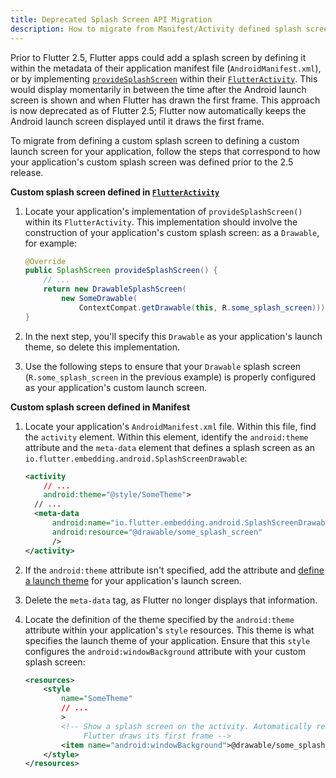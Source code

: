 ```yaml
---
title: Deprecated Splash Screen API Migration
description: How to migrate from Manifest/Activity defined splash screen.
---
```


Prior to Flutter 2.5, Flutter apps could add a splash
screen by defining it within the metadata of their application manifest file
(`AndroidManifest.xml`), or by implementing [`provideSplashScreen`][] within
their [`FlutterActivity`][]. This would display momentarily in between
the time after the Android launch screen is shown and when Flutter has
drawn the first frame. This approach is now deprecated as of Flutter 2.5;
Flutter now automatically keeps the Android launch screen displayed
until it draws the first frame.

To migrate from defining a custom splash screen to defining a custom
launch screen for your application, follow the steps that correspond
to how your application's custom splash screen was defined
prior to the 2.5 release.

**Custom splash screen defined in [`FlutterActivity`][]**

1. Locate your application's implementation of `provideSplashScreen()`
   within its `FlutterActivity`. This implementation should involve
   the construction of your application's custom splash screen:
   as a `Drawable`, for example:

   ```Java
   @Override
   public SplashScreen provideSplashScreen() {
       // ...
       return new DrawableSplashScreen(
           new SomeDrawable(
               ContextCompat.getDrawable(this, R.some_splash_screen)));
   }
   ```

2. In the next step, you'll specify this `Drawable` as your application's
    launch theme, so delete this implementation.

3. Use the following steps to ensure that your `Drawable` splash screen
   (`R.some_splash_screen` in the previous example) is properly
   configured as your application's custom launch screen.

**Custom splash screen defined in Manifest**

1. Locate your application's `AndroidManifest.xml` file.
   Within this file, find the `activity` element.
   Within this element, identify the `android:theme` attribute
   and the `meta-data` element that defines
   a splash screen as an
   `io.flutter.embedding.android.SplashScreenDrawable`:

   ```xml
   <activity
       // ...
       android:theme="@style/SomeTheme">
     // ...
     <meta-data
         android:name="io.flutter.embedding.android.SplashScreenDrawable"
         android:resource="@drawable/some_splash_screen"
         />
   </activity>
   ```

2. If the `android:theme` attribute isn't specified, add the attribute and
   [define a launch theme][define a theme] for your application's launch screen.

3. Delete the `meta-data` tag, as Flutter no longer
   displays that information.

4. Locate the definition of the theme specified by the `android:theme` attribute
   within your application's `style` resources. This theme is what specifies the
   launch theme of your application. Ensure that this `style` configures the
   `android:windowBackground` attribute with your custom splash screen:

   ```xml
   <resources>
       <style
           name="SomeTheme"
           // ...
           >
           <!-- Show a splash screen on the activity. Automatically removed when
                Flutter draws its first frame -->
           <item name="android:windowBackground">@drawable/some_splash_screen</item>
       </style>
   </resources>
   ```

[`provideSplashScreen`]: {{site.api}}/javadoc/io/flutter/embedding/android/SplashScreenProvider.html#provideSplashScreen--
[`FlutterActivity`]: {{site.api}}/javadoc/io/flutter/embedding/android/FlutterActivity.html
[define a theme]:  {{site.url}}/development/ui/advanced/splash-screen?tab=android-splash-alignment-kotlin-tab#initializing-the-app
[Android splash screen sample app]: {{site.github}}/flutter/samples/tree/main/android_splash_screen
